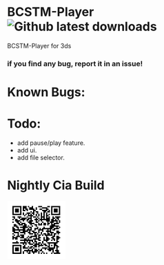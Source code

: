 # BCSTM-Player ![Github latest downloads](https://img.shields.io/github/downloads/NPI-D7/BCSTM-Player/total.svg)
 BCSTM-Player for 3ds
 ### if you find any bug, report it in an issue!
# Known Bugs:

# Todo:
- add pause/play feature.
- add ui.
- add file selector.

# Nightly Cia Build

<img src="https://raw.githubusercontent.com/NPI-D7/nightlys/master/builds/BCSTM-Player/BCSTM-Player.png">
